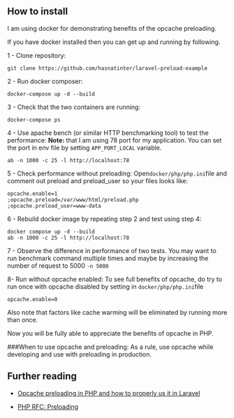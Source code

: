## How to install
I am using docker for demonstrating benefits of the opcache preloading.

If you have docker installed then you can get up and running by following.

1 - Clone repository:

    git clone https://github.com/hasnatinter/laravel-preload-example
2 - Run docker composer:

    docker-compose up -d --build 
3 - Check that the two containers are running:
    
    docker-compose ps

4 - Use apache bench (or similar HTTP benchmarking tool) to test the performance:
**Note:** that I am using 78 port for my application. You can set the port in env file by setting `APP_PORT_LOCAL` variable.

    ab -n 1000 -c 25 -l http://localhost:78

5 - Check performance without preloading:
Open`docker/php/php.ini`file and comment out preload and preload_user so your files looks like:

    opcache.enable=1
    ;opcache.preload=/var/www/html/preload.php
    ;opcache.preload_user=www-data

6 - Rebuild docker image by repeating step 2 and test using step 4:

    docker compose up -d --build
    ab -n 1000 -c 25 -l http://localhost:78

7 - Observe the difference in performance of two tests. You may want to run benchmark command multiple times and maybe by increasing the number of request to 5000 `-n 5000`

8- Run without opcache enabled: To see full benefits of opcache, do try to run once with opcache disabled by setting in `docker/php/php.ini`file

    opcache.enable=0

Also note that factors like cache warming will be eliminated by running more than once.

Now you will be fully able to appreciate the benefits of opcache in PHP.

###When to use opcache and preloading:
As a rule, use opcache while developing and use with preloading in production.

## Further reading
- [Opcache preloading in PHP and how to properly us it in Laravel](https://medium.com/@hasnatinter10/opcache-preloading-in-php-and-how-to-properly-us-it-in-laravel-8fe273356b4e)

- [PHP RFC: Preloading](https://wiki.php.net/rfc/preload)
